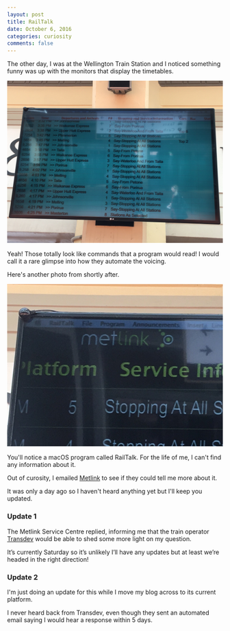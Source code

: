 ```yaml
---
layout: post
title: RailTalk
date: October 6, 2016
categories: curiosity
comments: false
---
```


The other day, I was at the Wellington Train Station and I noticed something funny was up with the monitors that display the timetables.

[![The Metlink schedule of upcoming automated announcements][1]][1]

[1]: /assets/img/railtalk/announcements.jpg

Yeah! Those totally look like commands that a program would read! I would call it a rare glimpse into how they automate the voicing.

Here's another photo from shortly after.

[![A photo of the RailTalk application name][2]][2]

[2]: /assets/img/railtalk/railtalk.jpg

You'll notice a macOS program called RailTalk. For the life of me, I can't find any information about it.

Out of curosity, I emailed [Metlink](http://metlink.org.nz) to see if they could tell me more about it.

It was only a day ago so I haven't heard anything yet but I'll keep you updated.

### Update 1

The Metlink Service Centre replied, informing me that the train operator [Transdev](http://transdevwellington.co.nz) would be able to shed some more light on my question.

It’s currently Saturday so it’s unlikely I’ll have any updates but at least we’re headed in the right direction!

### Update 2

I'm just doing an update for this while I move my blog across to its current platform.

I never heard back from Transdev, even though they sent an automated email saying I would hear a response within 5 days.
